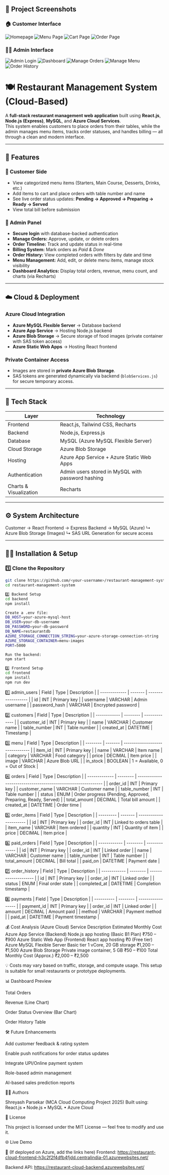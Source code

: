 ## 📸 Project Screenshots

### 🏠 Customer Interface
![Homepage](./screenshots/homepage.png)
![Menu Page](./screenshots/menu.png)
![Cart Page](./screenshots/cart.png)
![Order Page](./screenshots/order.png)

### 🧑‍💼 Admin Interface
![Admin Login](./screenshots/admin-login.png)
![Dashboard](./screenshots/dashboard.png)
![Manage Orders](./screenshots/manage-orders.png)
![Manage Menu](./screenshots/manage-menu.png)
![Order History](./screenshots/order-history.png)

# 🍽️ Restaurant Management System (Cloud-Based)

A **full-stack restaurant management web application** built using **React.js**, **Node.js (Express)**, **MySQL**, and **Azure Cloud Services**.  
This system enables customers to place orders from their tables, while the admin manages menu items, tracks order statuses, and handles billing — all through a clean and modern interface.

---

## 🚀 Features

### 🧾 Customer Side
- View categorized menu items (Starters, Main Course, Desserts, Drinks, etc.)
- Add items to cart and place orders with table number and name
- See live order status updates: **Pending → Approved → Preparing → Ready → Served**
- View total bill before submission

### 🔑 Admin Panel
- **Secure login** with database-backed authentication
- **Manage Orders:** Approve, update, or delete orders
- **Order Timeline:** Track and update status in real-time
- **Billing System:** Mark orders as *Paid & Done*
- **Order History:** View completed orders with filters by date and time
- **Menu Management:** Add, edit, or delete menu items, manage stock visibility
- **Dashboard Analytics:** Display total orders, revenue, menu count, and charts (via Recharts)

---

## ☁️ Cloud & Deployment

### Azure Cloud Integration
- **Azure MySQL Flexible Server** → Database backend  
- **Azure App Service** → Hosting Node.js backend  
- **Azure Blob Storage** → Secure storage of food images (private container with SAS token access)  
- **Azure Static Web Apps** → Hosting React frontend  

### Private Container Access
- Images are stored in **private Azure Blob Storage**.
- SAS tokens are generated dynamically via backend (`blobServices.js`) for secure temporary access.

---

## 🧰 Tech Stack

| Layer | Technology |
|-------|-------------|
| Frontend | React.js, Tailwind CSS, Recharts |
| Backend | Node.js, Express.js |
| Database | MySQL (Azure MySQL Flexible Server) |
| Cloud Storage | Azure Blob Storage |
| Hosting | Azure App Service + Azure Static Web Apps |
| Authentication | Admin users stored in MySQL with password hashing |
| Charts & Visualization | Recharts |

---

## ⚙️ System Architecture

Customer → React Frontend → Express Backend → MySQL (Azure)
↳ Azure Blob Storage (Images)
↳ SAS URL Generation for secure access


---

## 🧑‍💻 Installation & Setup

### 1️⃣ Clone the Repository
```bash
git clone https://github.com/<your-username>/restaurant-management-system.git
cd restaurant-management-system

2️⃣ Backend Setup
cd backend
npm install

Create a .env file:
DB_HOST=your-azure-mysql-host
DB_USER=your-db-username
DB_PASSWORD=your-db-password
DB_NAME=restaurantdb
AZURE_STORAGE_CONNECTION_STRING=your-azure-storage-connection-string
AZURE_STORAGE_CONTAINER=menu-images
PORT=5000

Run the backend:
npm start

3️⃣ Frontend Setup
cd frontend
npm install
npm run dev


```
1️⃣ admin_users
| Field         | Type    | Description        |
| ------------- | ------- | ------------------ |
| id            | INT     | Primary key        |
| username      | VARCHAR | Admin username     |
| password_hash | VARCHAR | Encrypted password |

2️⃣ customers
| Field        | Type     | Description   |
| ------------ | -------- | ------------- |
| customer_id  | INT      | Primary key   |
| name         | VARCHAR  | Customer name |
| table_number | INT      | Table number  |
| created_at   | DATETIME | Timestamp     |

3️⃣ menu
| Field    | Type    | Description                     |
| -------- | ------- | ------------------------------- |
| item_id  | INT     | Primary key                     |
| name     | VARCHAR | Item name                       |
| category | VARCHAR | Food category                   |
| price    | DECIMAL | Item price                      |
| image    | VARCHAR | Azure Blob URL                  |
| in_stock | BOOLEAN | 1 = Available, 0 = Out of Stock |

4️⃣ orders
| Field         | Type     | Description                                                  |
| ------------- | -------- | ------------------------------------------------------------ |
| order_id      | INT      | Primary key                                                  |
| customer_name | VARCHAR  | Customer name                                                |
| table_number  | INT      | Table number                                                 |
| status        | ENUM     | Order progress (Pending, Approved, Preparing, Ready, Served) |
| total_amount  | DECIMAL  | Total bill amount                                            |
| created_at    | DATETIME | Order time                                                   |

5️⃣ order_items
| Field     | Type    | Description            |
| --------- | ------- | ---------------------- |
| id        | INT     | Primary key            |
| order_id  | INT     | Linked to orders table |
| item_name | VARCHAR | Item ordered           |
| quantity  | INT     | Quantity of item       |
| price     | DECIMAL | Item price             |

6️⃣ paid_orders
| Field        | Type     | Description   |
| ------------ | -------- | ------------- |
| id           | INT      | Primary key   |
| order_id     | INT      | Linked order  |
| name         | VARCHAR  | Customer name |
| table_number | INT      | Table number  |
| total_amount | DECIMAL  | Bill total    |
| paid_on      | DATETIME | Payment date  |

7️⃣ order_history
| Field        | Type     | Description          |
| ------------ | -------- | -------------------- |
| id           | INT      | Primary key          |
| order_id     | INT      | Linked order         |
| status       | ENUM     | Final order state    |
| completed_at | DATETIME | Completion timestamp |

8️⃣ payments
| Field      | Type     | Description       |
| ---------- | -------- | ----------------- |
| payment_id | INT      | Primary key       |
| order_id   | INT      | Linked order      |
| amount     | DECIMAL  | Amount paid       |
| method     | VARCHAR  | Payment method    |
| paid_at    | DATETIME | Payment timestamp |

💰 Cost Analysis (Azure Cloud)
Service	Description	Estimated Monthly Cost
Azure App Service (Backend)	Node.js app hosting (Basic B1 Plan)	₹750 – ₹900
Azure Static Web App (Frontend)	React app hosting	₹0 (Free tier)
Azure MySQL Flexible Server	Basic tier 1 vCore, 20 GB storage	₹1,200 – ₹1,500
Azure Blob Storage	Private image container, 5 GB	₹50 – ₹100
Total Monthly Cost	(Approx.)	₹2,000 – ₹2,500

💡 Costs may vary based on traffic, storage, and compute usage.
This setup is suitable for small restaurants or prototype deployments.

📊 Dashboard Preview

Total Orders

Revenue (Line Chart)

Order Status Overview (Bar Chart)

Order History Table

🛠️ Future Enhancements

Add customer feedback & rating system

Enable push notifications for order status updates

Integrate UPI/Online payment system

Role-based admin management

AI-based sales prediction reports

🧑‍🏫 Authors

Shreyash Parsekar (MCA Cloud Computing Project 2025)
Built using: React.js • Node.js • MySQL • Azure Cloud

📄 License

This project is licensed under the MIT License — feel free to modify and use it.

🌐 Live Demo

🔗 (If deployed on Azure, add the links here)
Frontend: https://restaurant-cloud-frontend-h3c2f2f4dfb4fjdd.centralindia-01.azurewebsites.net/

Backend API: https://restaurant-cloud-backend.azurewebsites.net/
